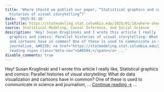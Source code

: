 ```yaml
---
title: 'Where should we publish our paper, “Statistical graphics and comics: Parallel
  histories of visual storytelling”?'
date: '2025-01-18'
linkTitle: https://statmodeling.stat.columbia.edu/2025/01/18/where-should-we-publish-our-paper-statistical-graphics-and-comics-parallel-histories-of-visual-storytelling/
source: Statistical Modeling, Causal Inference, and Social Science
description: 'Hey! Susan Kruglinski and I wrote this article I really like, Statistical
  graphics and comics: Parallel histories of visual storytelling: What do data visualization
  and cartoons have in common? One of these is used to communicate in science and
  journalism, &#8230; <a href="https://statmodeling.stat.columbia.edu/2025/01/18/where-should-we-publish-our-paper-statistical-graphics-and-comics-parallel-histories-of-visual-storytelling/">Continue
  reading <span class="meta-nav">&#8594;</span></a> ...'
disable_comments: true
---
```

Hey! Susan Kruglinski and I wrote this article I really like, Statistical graphics and comics: Parallel histories of visual storytelling: What do data visualization and cartoons have in common? One of these is used to communicate in science and journalism, &#8230; <a href="https://statmodeling.stat.columbia.edu/2025/01/18/where-should-we-publish-our-paper-statistical-graphics-and-comics-parallel-histories-of-visual-storytelling/">Continue reading <span class="meta-nav">&#8594;</span></a> ...